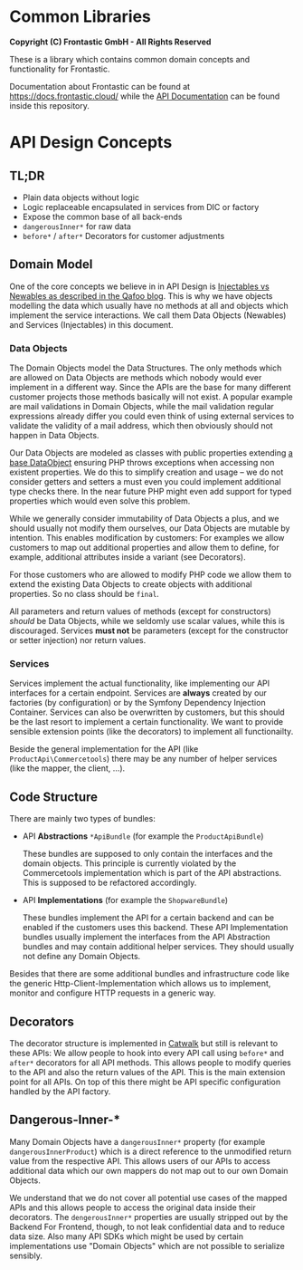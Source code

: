 # Common Libraries

**Copyright (C) Frontastic GmbH - All Rights Reserved**

These is a library which contains common domain concepts and functionality for
Frontastic.

Documentation about Frontastic can be found at https://docs.frontastic.cloud/
while the [API Documentation](docs/) can be found inside this repository.

# API Design Concepts

## TL;DR

* Plain data objects without logic
* Logic replaceable encapsulated in services from DIC or factory
* Expose the common base of all back-ends
* `dangerousInner*` for raw data
* `before*` / `after*` Decorators for customer adjustments

## Domain Model

One of the core concepts we believe in in API Design is [Injectables vs
Newables as described in the Qafoo blog](https://qafoo.com/blog/111_injectables_newables.html).
This is why we have objects modelling the data which usually have no methods at
all and objects which implement the service interactions. We call them Data
Objects (Newables) and Services (Injectables) in this document.

### Data Objects

The Domain Objects model the Data Structures. The only methods which are
allowed on Data Objects are methods which nobody would ever implement in a
different way. Since the APIs are the base for many different customer projects
those methods basically will not exist. A popular example are mail validations
in Domain Objects, while the mail validation regular expressions already differ
you could even think of using external services to validate the validity of a
mail address, which then obviously should not happen in Data Objects.

Our Data Objects are modeled as classes with public properties extending [a
base DataObject](https://github.com/kore/DataObject) ensuring PHP throws
exceptions when accessing non existent properties. We do this to simplify
creation and usage – we do not consider getters and setters a must even you
could implement additional type checks there. In the near future PHP might even
add support for typed properties which would even solve this problem.

While we generally consider immutability of Data Objects a plus, and we should
usually not modify them ourselves, our Data Objects are mutable by intention.
This enables modification by customers: For examples we allow customers to map
out additional properties and allow them to define, for example, additional
attributes inside a variant (see Decorators).

For those customers who are allowed to modify PHP code we allow them to extend
the existing Data Objects to create objects with additional properties. So no
class should be `final`.

All parameters and return values of methods (except for constructors) *should*
be Data Objects, while we seldomly use scalar values, while this is
discouraged. Services **must not** be parameters (except for the constructor or
setter injection) nor return values.

### Services

Services implement the actual functionality, like implementing our API
interfaces for a certain endpoint. Services are **always** created by our
factories (by configuration) or by the Symfony Dependency Injection Container.
Services can also be overwritten by customers, but this should be the last
resort to implement a certain functionality. We want to provide sensible
extension points (like the decorators) to implement all functionailty.

Beside the general implementation for the API (like `ProductApi\Commercetools`)
there may be any number of helper services (like the mapper, the client, …).

## Code Structure

There are mainly two types of bundles:

* API **Abstractions** `*ApiBundle` (for example the `ProductApiBundle`)

  These bundles are supposed to only contain the interfaces and the domain
  objects.  This principle is currently violated by the Commercetools
  implementation which is part of the API abstractions. This is supposed to be
  refactored accordingly.

* API **Implementations** (for example the `ShopwareBundle`)

  These bundles implement the API for a certain backend and can be enabled if
  the customers uses this backend. These API Implementation bundles usually
  implement the interfaces from the API Abstraction bundles and may contain
  additional helper services. They should usually not define any Domain
  Objects.

Besides that there are some additional bundles and infrastructure code like the
generic Http-Client-Implementation which allows us to implement, monitor and
configure HTTP requests in a generic way.

## Decorators

The decorator structure is implemented in
[Catwalk](https://github.com/FrontasticGmbH/catwalk) but still is relevant to
these APIs: We allow people to hook into every API call using `before*` and
`after*` decorators for all API methods. This allows people to modify queries
to the API and also the return values of the API. This is the main extension
point for all APIs. On top of this there might be API specific configuration
handled by the API factory.

## Dangerous-Inner-*

Many Domain Objects have a `dangerousInner*` property (for example
`dangerousInnerProduct`) which is a direct reference to the unmodified return
value from the respective API. This allows users of our APIs to access
additional data which our own mappers do not map out to our own Domain Objects.

We understand that we do not cover all potential use cases of the mapped APIs
and this allows people to access the original data inside their decorators. The
`dengerousInner*` properties are usually stripped out by the Backend For
Frontend, though, to not leak confidential data and to reduce data size. Also
many API SDKs which might be used by certain implementations use "Domain
Objects" which are not possible to serialize sensibly.
